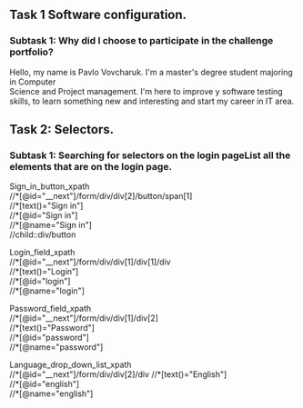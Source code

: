 
## Task 1 Software configuration.
### Subtask 1: Why did I choose to participate in the challenge portfolio?
<p>Hello, my name is Pavlo Vovcharuk. I'm a master's degree student majoring 
in Computer <br>Science and Project management.  I'm here to improve y software testing skills, to learn something 
new and interesting  and start my career in IT area.  </p>

## Task 2: Selectors.
### Subtask 1: Searching for selectors on the login pageList all the elements that are on the login page.

<p>Sign_in_button_xpath<br>
//*[@id="__next"]/form/div/div[2]/button/span[1] <br>
//*[text()="Sign in"] <br>
//*[@id="Sign in"]<br>
//*[@name="Sign in"]<br>
//child::div/button</p>

<p>Login_field_xpath<br>
//*[@id="__next"]/form/div/div[1]/div[1]/div<br>
//*[text()="Login"]<br>
//*[@id="login"]<br>
//*[@name="login"]
</p>

<p>Password_field_xpath<br>
//*[@id="__next"]/form/div/div[1]/div[2]<br>
//*[text()="Password"]<br>
//*[@id="password"]<br>
//*[@name="password"]
</p>

<p>Language_drop_down_list_xpath<br>
//*[@id="__next"]/form/div/div[2]/div
//*[text()="English"]<br>
//*[@id="english"]<br>
//*[@name="english"]
</p>